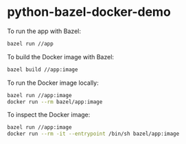 # python-bazel-docker-demo

To run the app with Bazel:

```bash
bazel run //app
```

To build the Docker image with Bazel:

```bash
bazel build //app:image
```

To run the Docker image locally:

```bash
bazel run //app:image
docker run --rm bazel/app:image
```

To inspect the Docker image:

```bash
bazel run //app:image
docker run --rm -it --entrypoint /bin/sh bazel/app:image
```
